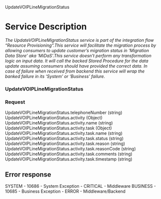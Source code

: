 UpdateVOIPLineMigrationStatus

Service Description
===================

*The UpdateVOIPLineMigrationStatus service is part of the integration
flow “Resource Provisioning”.This service will facilitate the migration
process by allowing consumers to update customer’s migration status in
‘Migration Data Store’ aka ‘MiDaS’.This service doesn’t perform any
transformation logic on input data. It will call the backed Stored
Procedure for the data update assuming consumers should have provided
the correct data. In case of failure when received from backend this
service will wrap the banked failure in its ‘System’ or ‘Business’
failure.*

### UpdateVOIPLineMigrationStatus

### Request 


  UpdateVOIPLineMigrationStatus.telephoneNumber   (string)
  UpdateVOIPLineMigrationStatus.activity          (Object)
  UpdateVOIPLineMigrationStatus.activity.name     (string)
  UpdateVOIPLineMigrationStatus.activity.task      (Object)
  UpdateVOIPLineMigrationStatus.activity.task.name  (string)
  UpdateVOIPLineMigrationStatus.activity.task.status  (string)
  UpdateVOIPLineMigrationStatus.activity.task.reason   (string)
  UpdateVOIPLineMigrationStatus.activity.task.reasonCode (string)
  UpdateVOIPLineMigrationStatus.activity.task.comments  (string)
  UpdateVOIPLineMigrationStatus.activity.task.timestamp  (string)

Error response 
--------------

  SYSTEM   -  10686   -  System Exception  -   CRITICAL -      Middleware
  BUSINESS  - 10685   -   Business Exception  - ERROR     -     Middleware/Backend
